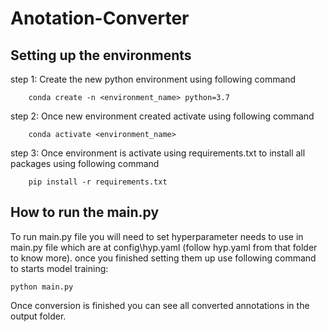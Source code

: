 # Anotation-Converter

## Setting up the environments

step 1: Create the new python environment using following command

		conda create -n <environment_name> python=3.7

step 2: Once new environment created activate using following command

		conda activate <environment_name>

step 3: Once environment is activate using requirements.txt to install all packages using following command

		pip install -r requirements.txt
    
##  How to run the main.py

To run main.py file you will need to set hyperparameter needs to use in main.py file which are at config\hyp.yaml (follow hyp.yaml from that folder to know more). once you finished setting them up use following command to starts model training:

    python main.py
    
Once conversion is finished you can see all converted annotations in the output folder.
